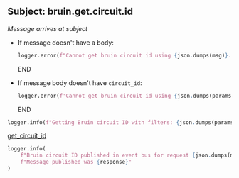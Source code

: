 ## Subject: bruin.get.circuit.id

_Message arrives at subject_

* If message doesn't have a body:
  ```python
  logger.error(f"Cannot get bruin circuit id using {json.dumps(msg)}. JSON malformed")
  ```
  END

* If message body doesn't have `circuit_id`:
  ```python
  logger.error(f'Cannot get bruin circuit id using {json.dumps(params)}. Need "circuit_id"')
  ```
  END

```python
logger.info(f"Getting Bruin circuit ID with filters: {json.dumps(params)}")
```

[get_circuit_id](../repositories/bruin_repository/get_circuit_id.md)

```python
logger.info(
    f"Bruin circuit ID published in event bus for request {json.dumps(msg)}. "
    f"Message published was {response}"
)
```
